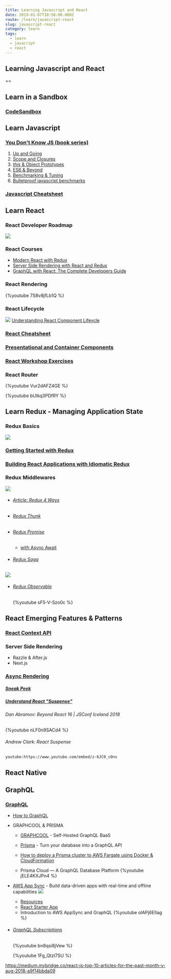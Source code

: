 ```yaml
---
title: Learning Javascript and React
date: 2019-01-07T18:58:00.000Z
route: /learn/javascript-react
slug: javascript-react
category: learn
tags:
  - learn
  - javacript
  - react
---
```


## Learning Javascript and React
==

## Learn in a Sandbox

### [CodeSandbox](https://codesandbox.io/)

## Learn Javascript

### [You Don't Know JS (book series)](https://github.com/getify/You-Dont-Know-JS/blob/master/README.md)

1. [Up and Going](https://github.com/getify/You-Dont-Know-JS/blob/master/up%20&%20going/README.md#you-dont-know-js-up--going)
2. [Scope and Closures](https://github.com/getify/You-Dont-Know-JS/blob/master/scope%20&%20closures/README.md#you-dont-know-js-scope--closures)
3. [_this_ & Object Prototypes](https://github.com/getify/You-Dont-Know-JS/blob/master/this%20&%20object%20prototypes/README.md#you-dont-know-js-this--object-prototypes)
4. [ES6 & Beyond](https://github.com/getify/You-Dont-Know-JS/tree/master/es6%20%26%20beyond)
5. [Benchmarking & Tuning](https://github.com/getify/You-Dont-Know-JS/blob/master/async%20%26%20performance/ch6.md)
6. [Bulletproof javascript benchmarks](https://calendar.perfplanet.com/2010/bulletproof-javascript-benchmarks/)

### [Javascript Cheatsheet](https://github.com/DrkSephy/es6-cheatsheet)

## Learn React

### React Developer Roadmap

![](https://github.com/adam-golab/react-developer-roadmap/raw/master/roadmap.png)

### React Courses

* [Modern React with Redux](https://www.udemy.com/react-redux/)
* [Server Side Rendering with React and Redux](https://www.udemy.com/server-side-rendering-with-react-and-redux/)
* [GraphQL with React: The Complete Developers Guide](https://www.udemy.com/graphql-with-react-course/)

### React Rendering

{%youtube 7S8v8jfLb1Q %}

### React Lifecycle

![](https://i.imgur.com/ipSkur0.png)
[Understanding React Component Lifeycle](https://medium.com/@baphemot/understanding-reactjs-component-life-cycle-823a640b3e8d)

### [React Cheatsheet](https://reactcheatsheet.com/)

### [Presentational and Container Components](https://medium.com/@dan_abramov/smart-and-dumb-components-7ca2f9a7c7d0)

### [React Workshop Exercises](https://github.com/ReactTraining/react-workshop/tree/master/subjects)

### React Router

{%youtube Vur2dAFZ4GE %}

{%youtube bUlkq3PDfRY %}

## Learn Redux - Managing Application State

### Redux Basics

![](https://raw.githubusercontent.com/ReactTraining/react-workshop/master/slides/Redux.gif)

### [Getting Started with Redux](https://egghead.io/courses/getting-started-with-redux)
### [Building React Applications with Idiomatic Redux](https://egghead.io/courses/building-react-applications-with-idiomatic-redux)

### Redux Middlewares


![](https://i.imgur.com/HVskLcj.gif)

* ###### [Article: Redux 4 Ways](https://medium.com/react-native-training/redux-4-ways-95a130da0cdc)
* ###### [Redux Thunk](https://github.com/gaearon/redux-thunk)
* ###### [Redux Promise](https://github.com/pburtchaell/redux-promise-middleware)
    * [with Async Await](https://github.com/pburtchaell/redux-promise-middleware/blob/master/docs/guides/async-await.md)
* ###### [Redux Saga](https://redux-saga.js.org/docs/introduction/BeginnerTutorial.html)

![](https://resizer.yalantis.com/w770/uploads/ckeditor/pictures/2602/content_002.jpg)

* ###### [Redux Observable](https://github.com/redux-observable/redux-observable)
    {%youtube sF5-V-Szo0c %}






## React Emerging Features & Patterns


### [React Context API](https://medium.com/dailyjs/reacts-%EF%B8%8F-new-context-api-70c9fe01596b)



### Server Side Rendering

- Razzle & After.js
- Next.js

### [Async Rendering](https://reactjs.org/blog/2018/03/27/update-on-async-rendering.html)

##### [Sneak Peek](https://reactjs.org/blog/2018/03/01/sneak-peek-beyond-react-16.html)

##### [Understand React "Suspense"](https://medium.com/@baphemot/understanding-react-suspense-1c73b4b0b1e6)


###### Dan Abramov: Beyond React 16 | JSConf Iceland 2018 
{%youtube nLF0n9SACd4 %}

###### Andrew Clark: React Suspense 
`youtube:https://www.youtube.com/embed/z-6JC0_cOns`


## React Native

## GraphQL

### [GraphQL](http://graphql.org/)

- [How to GraphQL](https://www.howtographql.com/)

- GRAPHCOOL & PRISMA

    - [GRAPHCOOL](https://graph.cool) - Self-Hosted GraphQL BaaS
    - [Prisma](https://www.prisma.io/) - Turn your database into a GraphQL API

    - [How to deploy a Prisma cluster to AWS Fargate using Docker & CloudFormation](https://blog.graph.cool/how-to-deploy-a-prisma-cluster-to-aws-fargate-using-docker-cloudformation-293aa8727b89)

    - Prisma Cloud — A GraphQL Database Platform
    {%youtube jELE4KXJPn4 %} 
    
- [AWS App Sync](https://aws.amazon.com/appsync/) - Build data-driven apps with real-time and offline capabilities
![](https://d1.awsstatic.com/products/AWS-mobile/DeepDish/Flow_Diagrams_Reinvent_DeepDish_112617_CM_2.6baa23c6cda3a8510bfaff069f2375d955dd2ca6.png) 
    - [Resources](https://aws.amazon.com/appsync/resources/)
    - [React Starter App](https://github.com/aws-samples/aws-mobile-appsync-events-starter-react)
    - Introduction to AWS AppSync and GraphQL
    {%youtube olAPj6EIlag %}
    


- ###### [GraphQL Subscriptions](https://www.apollographql.com/docs/react/advanced/subscriptions.html)
    
    {%youtube bn8qsi8jVew %}

    {%youtube 1Fg_QtzI7SU %}


https://medium.mybridge.co/react-js-top-10-articles-for-the-past-month-v-aug-2018-a9f14bbda09













